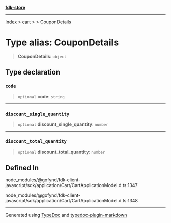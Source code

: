 [**fdk-store**](../../../README.md)
***

[Index](../../../API.md) > [cart](../../README.md) > [<internal>](../README.md) > CouponDetails

# Type alias: CouponDetails

> **CouponDetails**: `object`

## Type declaration

### `code`

> `optional` **code**: `string`

***

### `discount_single_quantity`

> `optional` **discount\_single\_quantity**: `number`

***

### `discount_total_quantity`

> `optional` **discount\_total\_quantity**: `number`

## Defined In

node\_modules/@gofynd/fdk-client-javascript/sdk/application/Cart/CartApplicationModel.d.ts:1347

node\_modules/@gofynd/fdk-client-javascript/sdk/application/Cart/CartApplicationModel.d.ts:1348

***
Generated using [TypeDoc](https://typedoc.org/) and [typedoc-plugin-markdown](https://www.npmjs.com/package/typedoc-plugin-markdown)

